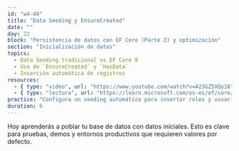 ```yaml
---
id: "w4-d4"
title: "Data Seeding y EnsureCreated"
date: ""
day: 22
block: "Persistencia de datos con EF Core (Parte 2) y optimización"
section: "Inicialización de datos"
topics:
  - Data Seeding tradicional vs EF Core 9
  - Uso de `EnsureCreated` y `HasData`
  - Inserción automática de registros
resources:
  - { type: "video", url: "https://www.youtube.com/watch?v=A23GZ5XQy18" }
  - { type: "lectura", url: "https://learn.microsoft.com/es-es/ef/core/modeling/data-seeding" }
practice: "Configura un seeding automático para insertar roles y usuarios iniciales en tu base de datos."
duration: 6
---
```


Hoy aprenderás a poblar tu base de datos con datos iniciales. Esto es clave para pruebas, demos y entornos productivos que requieren valores por defecto.